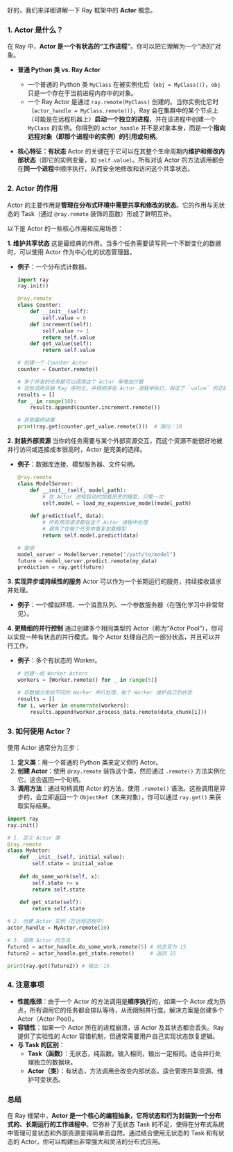 好的，我们来详细讲解一下 Ray 框架中的 **Actor** 概念。

### 1. Actor 是什么？

在 Ray 中，**Actor 是一个有状态的“工作进程”**。你可以把它理解为一个“活的”对象。

*   **普通 Python 类 vs. Ray Actor**
    *   一个普通的 Python 类 `MyClass` 在被实例化后（`obj = MyClass()`），`obj` 只是一个存在于当前进程内存中的对象。
    *   一个 Ray Actor 是通过 `ray.remote(MyClass)` 创建的。当你实例化它时（`actor_handle = MyClass.remote()`），Ray 会在集群中的某个节点上（可能是在远程机器上）**启动一个独立的进程**，并在该进程中创建一个 `MyClass` 的实例。你得到的 `actor_handle` 并不是对象本身，而是一个**指向远程对象（即那个进程中的实例）的引用或句柄**。

*   **核心特征：有状态**
    Actor 的关键在于它可以在其整个生命周期内**维护和修改内部状态**（即它的实例变量，如 `self.value`）。所有对该 Actor 的方法调用都会在**同一个进程**中顺序执行，从而安全地修改和访问这个共享状态。

### 2. Actor 的作用

Actor 的主要作用是**管理在分布式环境中需要共享和修改的状态**。它的作用与无状态的 Task（通过 `@ray.remote` 装饰的函数）形成了鲜明互补。

以下是 Actor 的一些核心作用和应用场景：

**1. 维护共享状态**
这是最经典的作用。当多个任务需要读写同一个不断变化的数据时，可以使用 Actor 作为中心化的状态管理器。

*   **例子**：一个分布式计数器。
    ```python
    import ray
    ray.init()

    @ray.remote
    class Counter:
        def __init__(self):
            self.value = 0
        def increment(self):
            self.value += 1
            return self.value
        def get_value(self):
            return self.value

    # 创建一个 Counter Actor
    counter = Counter.remote()

    # 多个并发的任务都可以调用这个 Actor 来增加计数
    # 这些调用会被 Ray 序列化，并按顺序在 Actor 进程中执行，保证了 `value` 的正确性。
    results = []
    for _ in range(10):
        results.append(counter.increment.remote())

    # 获取最终结果
    print(ray.get(counter.get_value.remote()))  # 输出：10
    ```

**2. 封装外部资源**
当你的任务需要与某个外部资源交互，而这个资源不能很好地被并行访问或连接成本很高时，Actor 是完美的选择。

*   **例子**：数据库连接、模型服务器、文件句柄。
    ```python
    @ray.remote
    class ModelServer:
        def __init__(self, model_path):
            # 在 Actor 进程启动时加载昂贵的模型，只需一次
            self.model = load_my_expensive_model(model_path)
        
        def predict(self, data):
            # 所有预测请求都在这个 Actor 进程中处理
            # 避免了在每个任务中重复加载模型
            return self.model.predict(data)

    # 使用
    model_server = ModelServer.remote("/path/to/model")
    future = model_server.predict.remote(my_data)
    prediction = ray.get(future)
    ```

**3. 实现异步或持续性的服务**
Actor 可以作为一个长期运行的服务，持续接收请求并处理。

*   **例子**：一个模拟环境、一个消息队列、一个参数服务器（在强化学习中非常常见）。

**4. 更精细的并行控制**
通过创建多个相同类型的 Actor（称为“Actor Pool”），你可以实现一种有状态的并行模式。每个 Actor 处理自己的一部分状态，并且可以并行工作。

*   **例子**：多个有状态的 Worker。
    ```python
    # 创建一组 Worker Actors
    workers = [Worker.remote() for _ in range(5)]

    # 将数据分发给不同的 Worker 并行处理，每个 Worker 维护自己的状态
    results = []
    for i, worker in enumerate(workers):
        results.append(worker.process_data.remote(data_chunk[i]))
    ```

### 3. 如何使用 Actor？

使用 Actor 通常分为三步：

1.  **定义类**：用一个普通的 Python 类来定义你的 Actor。
2.  **创建 Actor**：使用 `@ray.remote` 装饰这个类，然后通过 `.remote()` 方法实例化它。这会返回一个句柄。
3.  **调用方法**：通过句柄调用 Actor 的方法，使用 `.remote()` 语法。这些调用是异步的，会立即返回一个 `ObjectRef`（未来对象），你可以通过 `ray.get()` 来获取实际结果。

```python
import ray
ray.init()

# 1. 定义 Actor 类
@ray.remote
class MyActor:
    def __init__(self, initial_value):
        self.state = initial_value
    
    def do_some_work(self, x):
        self.state += x
        return self.state
    
    def get_state(self):
        return self.state

# 2. 创建 Actor 实例（在远程进程中）
actor_handle = MyActor.remote(10)

# 3. 调用 Actor 的方法
future1 = actor_handle.do_some_work.remote(5) # 状态变为 15
future2 = actor_handle.get_state.remote()     # 返回 15

print(ray.get(future2)) # 输出：15
```

### 4. 注意事项

*   **性能瓶颈**：由于一个 Actor 的方法调用是**顺序执行**的，如果一个 Actor 成为热点，所有调用它的任务都会排队等待，从而限制并行度。解决方案是创建多个 Actor（Actor Pool）。
*   **容错性**：如果一个 Actor 所在的进程崩溃，该 Actor 及其状态都会丢失。Ray 提供了实验性的 Actor 容错机制，但通常需要用户自己实现状态恢复逻辑。
*   **与 Task 的区别**：
    *   **Task（函数）**：无状态，纯函数。输入相同，输出一定相同。适合并行处理独立的数据块。
    *   **Actor（类）**：有状态，方法调用会改变内部状态。适合管理共享资源、维护可变状态。

### 总结

在 Ray 框架中，**Actor 是一个核心的编程抽象，它将状态和行为封装到一个分布式的、长期运行的工作进程中**。它弥补了无状态 Task 的不足，使得在分布式系统中管理可变状态和外部资源变得简单而自然。通过结合使用无状态的 Task 和有状态的 Actor，你可以构建出非常强大和灵活的分布式应用。
